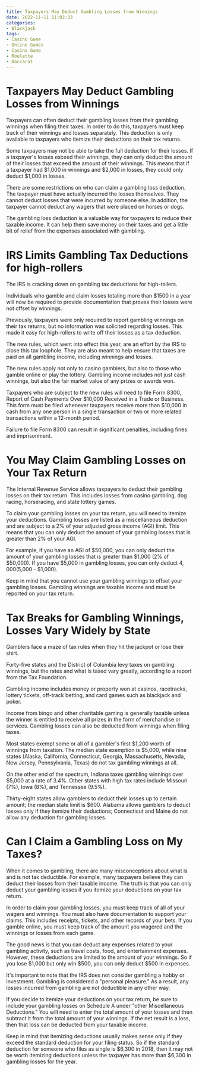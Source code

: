 ```yaml
---
title: Taxpayers May Deduct Gambling Losses from Winnings
date: 2022-11-11 11:03:33
categories:
- Blackjack
tags:
- Casino Game
- Online Games
- Casino Game
- Roulette
- Baccarat
---
```



#  Taxpayers May Deduct Gambling Losses from Winnings

Taxpayers can often deduct their gambling losses from their gambling winnings when filing their taxes. In order to do this, taxpayers must keep track of their winnings and losses separately. This deduction is only available to taxpayers who itemize their deductions on their tax returns.

Some taxpayers may not be able to take the full deduction for their losses. If a taxpayer's losses exceed their winnings, they can only deduct the amount of their losses that exceed the amount of their winnings. This means that if a taxpayer had $1,000 in winnings and $2,000 in losses, they could only deduct $1,000 in losses.

There are some restrictions on who can claim a gambling loss deduction. The taxpayer must have actually incurred the losses themselves. They cannot deduct losses that were incurred by someone else. In addition, the taxpayer cannot deduct any wagers that were placed on horses or dogs.

The gambling loss deduction is a valuable way for taxpayers to reduce their taxable income. It can help them save money on their taxes and get a little bit of relief from the expenses associated with gambling.

#  IRS Limits Gambling Tax Deductions for high-rollers

The IRS is cracking down on gambling tax deductions for high-rollers.

Individuals who gamble and claim losses totaling more than $1500 in a year will now be required to provide documentation that proves their losses were not offset by winnings.

Previously, taxpayers were only required to report gambling winnings on their tax returns, but no information was solicited regarding losses. This made it easy for high-rollers to write off their losses as a tax deduction.

The new rules, which went into effect this year, are an effort by the IRS to close this tax loophole. They are also meant to help ensure that taxes are paid on all gambling income, including winnings and losses.

The new rules apply not only to casino gamblers, but also to those who gamble online or play the lottery. Gambling income includes not just cash winnings, but also the fair market value of any prizes or awards won.

Taxpayers who are subject to the new rules will need to file Form 8300, Report of Cash Payments Over $10,000 Received in a Trade or Business. This form must be filed whenever taxpayers receive more than $10,000 in cash from any one person in a single transaction or two or more related transactions within a 12-month period.

Failure to file Form 8300 can result in significant penalties, including fines and imprisonment.

#  You May Claim Gambling Losses on Your Tax Return

The Internal Revenue Service allows taxpayers to deduct their gambling losses on their tax return. This includes losses from casino gambling, dog racing, horseracing, and state lottery games.

To claim your gambling losses on your tax return, you will need to itemize your deductions. Gambling losses are listed as a miscellaneous deduction and are subject to a 2% of your adjusted gross income (AGI) limit. This means that you can only deduct the amount of your gambling losses that is greater than 2% of your AGI.

For example, if you have an AGI of $50,000, you can only deduct the amount of your gambling losses that is greater than $1,000 (2% of $50,000). If you have $5,000 in gambling losses, you can only deduct $4,000 ($5,000 - $1,000).

Keep in mind that you cannot use your gambling winnings to offset your gambling losses. Gambling winnings are taxable income and must be reported on your tax return.

#  Tax Breaks for Gambling Winnings, Losses Vary Widely by State

Gamblers face a maze of tax rules when they hit the jackpot or lose their shirt.

Forty-five states and the District of Columbia levy taxes on gambling winnings, but the rates and what is taxed vary greatly, according to a report from the Tax Foundation.

Gambling income includes money or property won at casinos, racetracks, lottery tickets, off-track betting, and card games such as blackjack and poker.

Income from bingo and other charitable gaming is generally taxable unless the winner is entitled to receive all prizes in the form of merchandise or services. Gambling losses can also be deducted from winnings when filing taxes.

Most states exempt some or all of a gambler's first $1,200 worth of winnings from taxation. The median state exemption is $5,000, while nine states (Alaska, California, Connecticut, Georgia, Massachusetts, Nevada, New Jersey, Pennsylvania, Texas) do not tax gambling winnings at all.

On the other end of the spectrum, Indiana taxes gambling winnings over $5,000 at a rate of 3.4%. Other states with high tax rates include Missouri (7%), Iowa (8%), and Tennessee (9.5%).

Thirty-eight states allow gamblers to deduct their losses up to certain amount; the median state limit is $600. Alabama allows gamblers to deduct losses only if they itemize their deductions; Connecticut and Maine do not allow any deduction for gambling losses.

#  Can I Claim a Gambling Loss on My Taxes?

When it comes to gambling, there are many misconceptions about what is and is not tax deductible. For example, many taxpayers believe they can deduct their losses from their taxable income. The truth is that you can only deduct your gambling losses if you itemize your deductions on your tax return.

In order to claim your gambling losses, you must keep track of all of your wagers and winnings. You must also have documentation to support your claims. This includes receipts, tickets, and other records of your bets. If you gamble online, you must keep track of the amount you wagered and the winnings or losses from each game.

The good news is that you can deduct any expenses related to your gambling activity, such as travel costs, food, and entertainment expenses. However, these deductions are limited to the amount of your winnings. So if you lose $1,000 but only win $500, you can only deduct $500 in expenses.

It's important to note that the IRS does not consider gambling a hobby or investment. Gambling is considered a "personal pleasure." As a result, any losses incurred from gambling are not deductible in any other way.

If you decide to itemize your deductions on your tax return, be sure to include your gambling losses on Schedule A under "other Miscellaneous Deductions." You will need to enter the total amount of your losses and then subtract it from the total amount of your winnings. If the net result is a loss, then that loss can be deducted from your taxable income.

Keep in mind that itemizing deductions usually makes sense only if they exceed the standard deduction for your filing status. So if the standard deduction for someone who files as single is $6,300 in 2018, then it may not be worth itemizing deductions unless the taxpayer has more than $6,300 in gambling losses for the year.